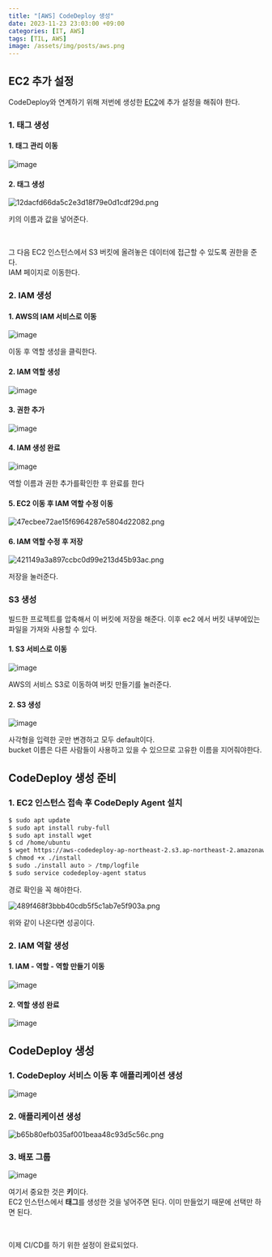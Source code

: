 ```yaml
---
title: "[AWS] CodeDeploy 생성"
date: 2023-11-23 23:03:00 +09:00
categories: [IT, AWS]
tags: [TIL, AWS]
image: /assets/img/posts/aws.png
---
```



## EC2 추가 설정

CodeDeploy와 연계하기 위해 저번에 생성한 [EC2](https://honge7694.github.io/posts/aws-ec2-start/)에 추가 설정을 해줘야 한다.

### 1. 태그 생성

#### 1. 태그 관리 이동

![image](https://github.com/honge7694/honge7694.github.io/assets/76715487/a29f408d-1eb1-4445-8bf8-b91c3579792f)

#### 2. 태그 생성

![12dacfd66da5c2e3d18f79e0d1cdf29d.png](:/480fdd56457a4bdb9d4aea23bb882bb7)

키의 이름과 값을 넣어준다.

<br/>

그 다음 EC2 인스턴스에서 S3 버킷에 올려놓은 데이터에 접근할 수 있도록 권한을 준다.   
IAM 페이지로 이동한다.

### 2. IAM 생성

#### 1. AWS의 IAM 서비스로 이동

![image](https://github.com/honge7694/honge7694.github.io/assets/76715487/de7d40b7-81d9-4935-b5e4-51e5ba4933c8)

이동 후 역할 생성을 클릭한다.


#### 2. IAM 역할 생성

![image](https://github.com/honge7694/honge7694.github.io/assets/76715487/2e2a0412-ef83-4b47-8602-feb05c880d37)

#### 3. 권한 추가

![image](https://github.com/honge7694/honge7694.github.io/assets/76715487/baf4845b-91bf-4c98-bae8-4fa279ecaa5d)

#### 4. IAM 생성 완료

![image](https://github.com/honge7694/honge7694.github.io/assets/76715487/ca8f178b-07aa-4460-bf97-b92e8ac229ad)

역할 이름과 권한 추가를확인한 후 완료를 한다


#### 5. EC2 이동 후 IAM 역할 수정 이동

![47ecbee72ae15f6964287e5804d22082.png](:/276d28c2f73f47dd8ced373de1bd7f5a)


#### 6. IAM 역할 수정 후 저장

![421149a3a897ccbc0d99e213d45b93ac.png](:/84a7837fae2543c69ac1f5b423a98845)

저장을 눌러준다.




### S3 생성
빌드한 프로젝트를 압축해서 이 버킷에 저장을 해준다. 이후 ec2 에서 버킷 내부에있는 파일을 가져와 사용할 수 있다.

#### 1. S3 서비스로 이동

![image](https://github.com/honge7694/honge7694.github.io/assets/76715487/ebd5d2f7-945d-4738-b6f2-a0b02d6cdccb)

AWS의 서비스 S3로 이동하여 버킷 만들기를 눌러준다.

#### 2. S3 생성

![image](https://github.com/honge7694/honge7694.github.io/assets/76715487/7e5e84af-3482-4670-bfe9-e8e10dc7b34f)

사각형을 입력한 곳만 변경하고 모두 default이다.    
bucket 이름은 다른 사람들이 사용하고 있을 수 있으므로 고유한 이름을 지어줘야한다.





## CodeDeploy 생성 준비

### 1. EC2 인스턴스 접속 후 CodeDeply Agent 설치

```bash
$ sudo apt update
$ sudo apt install ruby-full
$ sudo apt install wget
$ cd /home/ubuntu
$ wget https://aws-codedeploy-ap-northeast-2.s3.ap-northeast-2.amazonaws.com/latest/install
$ chmod +x ./install
$ sudo ./install auto > /tmp/logfile
$ sudo service codedeploy-agent status
```

경로 확인을 꼭 해야한다.

![489f468f3bbb40cdb5f5c1ab7e5f903a.png](:/709bac63d276431d847c073f2b1581b0)

위와 같이 나온다면 성공이다.

### 2. IAM 역할 생성

#### 1. IAM - 역할 - 역할 만들기 이동
![image](https://github.com/honge7694/honge7694.github.io/assets/76715487/54847288-7ee5-4fd9-9967-625e65d4f2ed)

#### 2. 역할 생성 완료

![image](https://github.com/honge7694/honge7694.github.io/assets/76715487/3e691228-522e-4746-a065-caa0db9333cb)


## CodeDeploy 생성

### 1. CodeDeploy 서비스 이동 후 애플리케이션 생성

![image](https://github.com/honge7694/honge7694.github.io/assets/76715487/2f93a065-f502-416e-8d69-fe59f3d0e48a)

### 2. 애플리케이션 생성

![b65b80efb035af001beaa48c93d5c56c.png](:/d116ec354fd34bee8759bc35edb6cf97)


### 3. 배포 그룹

![image](https://github.com/honge7694/honge7694.github.io/assets/76715487/19c8779b-3d31-4b88-89be-dcb3e1a63f45)

여기서 중요한 것은 **키**이다.   
EC2 인스턴스에서 **태그**를 생성한 것을 넣어주면 된다. 이미 만들었기 때문에 선택만 하면 된다.

<br/>

이제 CI/CD를 하기 위한 설정이 완료되었다.